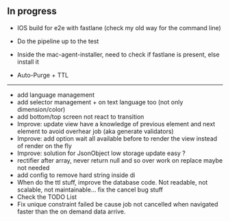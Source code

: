 ## In progress

- IOS build for e2e with fastlane (check my old way for the command line)
- Do the pipeline up to the test
- Inside the mac-agent-installer, need to check if fastlane is present, else install it

- Auto-Purge + TTL

**** ****
 - add language management
- add selector management + on text language too (not only dimension/color)
- add bottom/top screen not react to transition
- Improve: update view have a knowledge of previous element and next element to avoid overhear job (aka generate validators)
- Improve: add option wait all available before to render the view instead of render on the fly
- Improve: solution for JsonObject low storage update easy ?
- rectifier after array, never return null and so over work on replace maybe not needed
- add config to remove hard string inside di
- When do the ttl stuff, improve the database code. Not readable, not scalable, not maintainable... fix the cancel bug stuff
- Check the TODO List
- Fix unique constraint failed be cause job not cancelled when navigated faster than the on demand data arrive.

